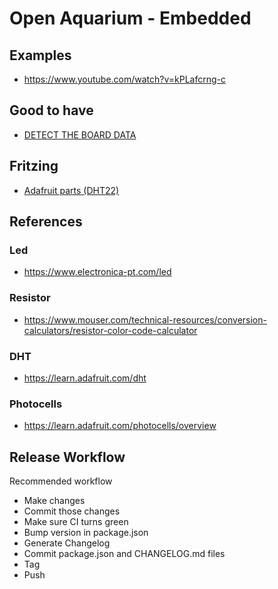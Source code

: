 # Open Aquarium - Embedded

## Examples

* https://www.youtube.com/watch?v=kPLafcrng-c

## Good to have

* [DETECT THE BOARD DATA](https://tonygaitatzis-blog.tumblr.com/post/134967126657/determine-arduino-board-programmatically)


## Fritzing

- [Adafruit parts (DHT22)](https://github.com/adafruit/Fritzing-Library/blob/master/AdaFruit.fzbz)

## References

### Led

- https://www.electronica-pt.com/led

### Resistor

- https://www.mouser.com/technical-resources/conversion-calculators/resistor-color-code-calculator

### DHT

- https://learn.adafruit.com/dht

### Photocells

- https://learn.adafruit.com/photocells/overview

## Release Workflow

Recommended workflow

- Make changes
- Commit those changes
- Make sure CI turns green
- Bump version in package.json
- Generate Changelog
- Commit package.json and CHANGELOG.md files
- Tag
- Push
